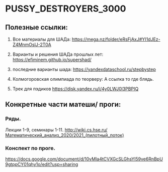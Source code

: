 # PUSSY_DESTROYERS_3000

## Полезные ссылки: 

1. Все материалы для ШАДа: https://mega.nz/folder/eRsFjAxJ#YI1dJEz-Z4MnmOslJ-2T0A

2. Варианты и решения ШАДа прошлых лет: https://efiminem.github.io/supershad/

3. последние варианты шада: https://yandexdataschool.ru/stepbystep

4. Колмогоровская олимпиада по теорверу: А ссылка то где блядь. 

5. Трек для пэдиков https://disk.yandex.ru/i/4y0LWJ0l3PBPIQ

## Конкретные части матеши/ проги:

### Ряды.
Лекции 1-9, семинары 1-11. 
http://wiki.cs.hse.ru/Математический_анализ_2020/2021_(пилотный_поток)

### Конспект по проге.
https://docs.google.com/document/d/10vMla4tCVXGcSLGhsYl59ve6RnBpU9gtppCY01qhy1o/edit?usp=sharing
